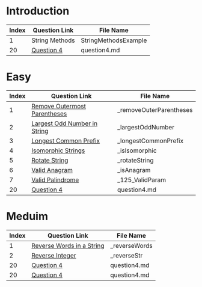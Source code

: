 # Introduction

| Index | Question Link | File Name |
|-------|--------------|-----------|
|   1   | String Methods | StringMethodsExample |
|   20   | [Question 4](https://www.example.com/question4) | question4.md |


# Easy

| Index | Question Link | File Name |
|-------|--------------|-----------|
|   1   | [Remove Outermost Parentheses](https://leetcode.com/problems/remove-outermost-parentheses) | _removeOuterParentheses |
|   2   | [Largest Odd Number in String](https://leetcode.com/problems/largest-odd-number-in-string) | _largestOddNumber |
|   3   | [Longest Common Prefix](https://leetcode.com/problems/longest-common-prefix/) | _longestCommonPrefix |
|   4   | [Isomorphic Strings](https://leetcode.com/problems/isomorphic-strings) | _isIsomorphic |
|   5   | [Rotate String](https://leetcode.com/problems/rotate-string) | _rotateString |
|   6   | [Valid Anagram](https://leetcode.com/problems/valid-anagram/description/) | _isAnagram |
|   7   | [Valid Palindrome](https://leetcode.com/problems/valid-palindrome) | _125_ValidParam |
|   20   | [Question 4](https://www.example.com/question4) | question4.md |




# Meduim

| Index | Question Link | File Name |
|-------|--------------|-----------|
|   1   | [Reverse Words in a String](https://leetcode.com/problems/reverse-words-in-a-string) | _reverseWords |
|   2   | [Reverse Integer](https://leetcode.com/problems/reverse-integer/description/) | _reverseStr |
|   20   | [Question 4](https://www.example.com/question4) | question4.md |
|   20   | [Question 4](https://www.example.com/question4) | question4.md |
